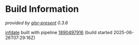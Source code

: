 # Build Information

_provided by [glsr-present](https://pypi.org/project/glsr-present/) 0.3.6_

[infdate](https://gitlab.com/blackstream-x/infdate)
built with pipeline
[1890497916](https://gitlab.com/blackstream-x/infdate/-/pipelines/1890497916)
(build started 2025-06-26T07:29:16Z)

